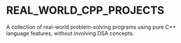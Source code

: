 # REAL_WORLD_CPP_PROJECTS
A collection of real-world problem-solving programs using pure C++ language features, without involving DSA concepts.
